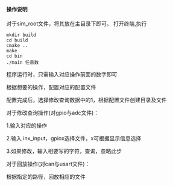 #### 操作说明
对于sim_root文件，将其放在主目录下即可。
打开终端,执行
```shell
mkdir build
cd build
cmake ..
make 
cd bin
./main 任意数
```
程序运行时，只需输入对应操作前面的数字即可

根据想要的操作，配置对应的配置文件

配置完成后，选择修改查询数据中的1，根据配置文件创建目录及文件

对于修改查询操作(对gpio与adc文件)：

1.输入对应的操作

2.输入 inx_input，gpiox选择文件，x可根据显示信息选择

3.如果修改，输入相要写的字符，查询，忽略此步

对于回放操作(对can与usart文件)：

根据指定的路径，回放相应的文件